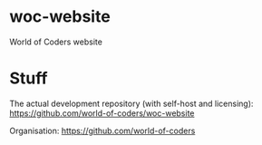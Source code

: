 # woc-website
World of Coders website

# Stuff
The actual development repository (with self-host and licensing): 
https://github.com/world-of-coders/woc-website

Organisation:
https://github.com/world-of-coders

